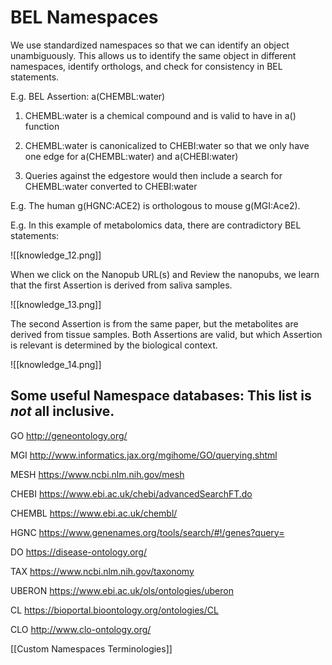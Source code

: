 # BEL Namespaces

We use standardized namespaces so that we can identify an object unambiguously. This allows us to identify the same object in different namespaces, identify orthologs, and check for consistency in BEL statements.

E.g. BEL Assertion: a(CHEMBL:water)

1.  CHEMBL:water is a chemical compound and is valid to have in a() function

2.  CHEMBL:water is canonicalized to CHEBI:water so that we only have one edge for a(CHEMBL:water) and a(CHEBI:water)

3.  Queries against the edgestore would then include a search for CHEMBL:water converted to CHEBI:water

E.g. The human g(HGNC:ACE2) is orthologous to mouse g(MGI:Ace2).

E.g. In this example of metabolomics data, there are contradictory BEL statements:

![[knowledge_12.png]]

   When we click on the Nanopub URL(s) and Review the nanopubs, we learn that the first Assertion is derived from saliva samples.

![[knowledge_13.png]]

   The second Assertion is from the same paper, but the metabolites are derived from tissue samples. Both Assertions are valid, but which Assertion is relevant is determined by the biological context.

![[knowledge_14.png]]

## Some useful Namespace databases: This list is *not* all inclusive. ##

GO <http://geneontology.org/>

MGI <http://www.informatics.jax.org/mgihome/GO/querying.shtml>

MESH <https://www.ncbi.nlm.nih.gov/mesh>

CHEBI <https://www.ebi.ac.uk/chebi/advancedSearchFT.do>

CHEMBL <https://www.ebi.ac.uk/chembl/>

HGNC <https://www.genenames.org/tools/search/#!/genes?query=>

DO <https://disease-ontology.org/>

TAX <https://www.ncbi.nlm.nih.gov/taxonomy>

UBERON <https://www.ebi.ac.uk/ols/ontologies/uberon>

CL	<https://bioportal.bioontology.org/ontologies/CL>

CLO <http://www.clo-ontology.org/>

[[Custom Namespaces Terminologies]]
